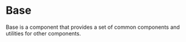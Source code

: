 # Base

Base is a component that provides a set of common components and utilities for other components.

